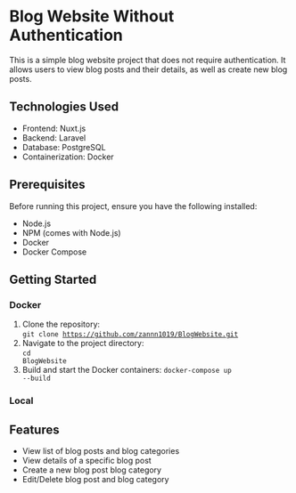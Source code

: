 # Blog Website Without Authentication

This is a simple blog website project that does not require authentication. It allows users to view blog posts and their details, as well as create new blog posts.

## Technologies Used

- Frontend: Nuxt.js
- Backend: Laravel
- Database: PostgreSQL
- Containerization: Docker

## Prerequisites

Before running this project, ensure you have the following installed:

- Node.js
- NPM (comes with Node.js)
- Docker
- Docker Compose

## Getting Started
### Docker
1. Clone the repository: <br>
<code>git clone https://github.com/zannn1019/BlogWebsite.git</code>
2. Navigate to the project directory: <br>
   <code>cd BlogWebsite</code><br>
3. Build and start the Docker containers:
   <code>docker-compose up --build</code><br>

### Local

## Features

- View list of blog posts and blog categories
- View details of a specific blog post
- Create a new blog post blog category
- Edit/Delete blog post and blog category

